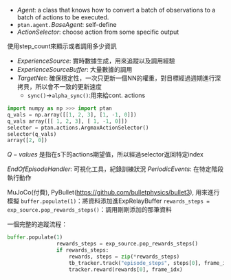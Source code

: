 - $Agent$: a class that knows how to convert a batch of observations to a batch of actions to be executed.
- `ptan.agent.`$BaseAgent$: self-define
- $ActionSelector$: choose action from some specific output

使用step_count來顯示或者調用多少資訊
- $ExperienceSource$: 實時數據生成，用來追蹤以及調用經驗
- $ExperienceSourceBuffer$: 大量數據的調用
- $TargetNet$: 確保穩定性，一次只更新一個NN的權重，對目標經過週期進行深拷貝，所以會不一致的更新速度
	- `sync()`->`alpha_sync()`:用來給cont. actions

```python
import numpy as np >>> import ptan
q_vals = np.array([[1, 2, 3], [1, -1, 0]]) 
q_vals array([[ 1, 2, 3], [ 1, -1, 0]])
selector = ptan.actions.ArgmaxActionSelector() 
selector(q_vals)
array([2, 0])
```
$Q-values$ 是指在s下的actions期望值，所以經過selector返回特定index

$EndOfEpisodeHandler$: 可視化工具，紀錄訓練狀況
$PeriodicEvents$: 在特定階段執行動作

MuJoCo(付費), PyBullet(https://github.com/bulletphysics/bullet3), 用來進行模擬
`buffer.populate(1)`：將資料添加進ExpRelayBuffer
`rewards_steps = exp_source.pop_rewards_steps()`：調用剛剛添加的那筆資料

一個完整的追蹤流程：
```python
buffer.populate(1)
                rewards_steps = exp_source.pop_rewards_steps()
                if rewards_steps:
                    rewards, steps = zip(*rewards_steps)
                    tb_tracker.track("episode_steps", steps[0], frame_idx)
                    tracker.reward(rewards[0], frame_idx)
```